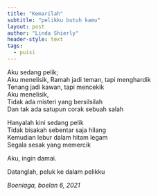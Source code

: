 ```yaml
---
title: "Kemarilah"
subtitle: "pelikku butuh kamu"
layout: post
author: "Linda Shierly"
header-style: text
tags:
  - puisi
---
```


Aku sedang pelik;<br>
Aku menelisik,
Ramah jadi teman, tapi menghardik<br>
Tenang jadi kawan, tapi mencekik<br>
Aku menelisik,<br>
Tidak ada misteri yang bersilsilah<br>
Dan tak ada satupun corak sebuah salah<br>

Hanyalah kini sedang pelik<br>
Tidak bisakah sebentar saja hilang<br>
Kemudian lebur dalam hitam legam<br>
Segala sesak yang memercik<br>

Aku, ingin damai.<br>

Datanglah, peluk ke dalam pelikku<br>

*Boeniaga, boelan 6, 2021*